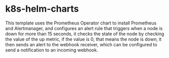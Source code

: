 # k8s-helm-charts

This template uses the Prometheus Operator chart to install Prometheus and Alertmanager, and configures an alert rule that triggers when a node is down for more than 15 seconds, it checks the state of the node by checking the value of the up metric, if the value is 0, that means the node is down, it then sends an alert to the webhook receiver, which can be configured to send a notification to an incoming webhook.